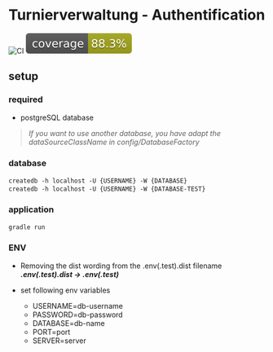 # Turnierverwaltung - Authentification

![CI](https://github.com/H3nSte1n/turnierverwaltung-api_auth/workflows/CI/badge.svg) ![coverage](https://github.com/H3nSte1n/turnierverwaltung-api_auth/blob/main/.github/badges/jacoco.svg)


## setup

### required
- postgreSQL database

> *If you want to use another database, you have adapt the dataSourceClassName in config/DatabaseFactory*

### database
    createdb -h localhost -U {USERNAME} -W {DATABASE}
    createdb -h localhost -U {USERNAME} -W {DATABASE-TEST}

### application
    gradle run

### ENV
- Removing the dist wording from the .env(.test).dist filename\
***.env(.test).dist -> .env(.test)***


- set following env variables
  - USERNAME=db-username
  - PASSWORD=db-password
  - DATABASE=db-name
  - PORT=port
  - SERVER=server

